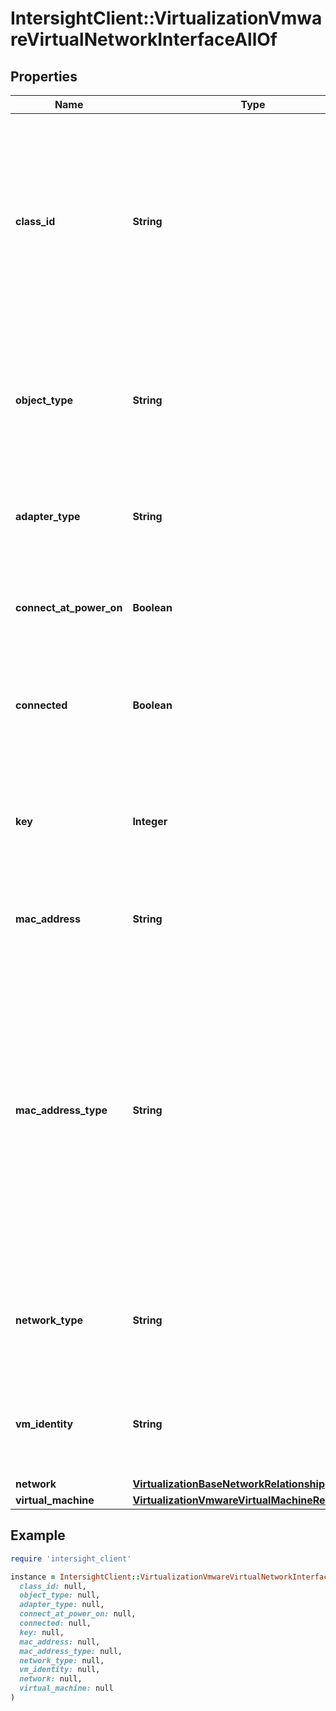 # IntersightClient::VirtualizationVmwareVirtualNetworkInterfaceAllOf

## Properties

| Name | Type | Description | Notes |
| ---- | ---- | ----------- | ----- |
| **class_id** | **String** | The fully-qualified name of the instantiated, concrete type. This property is used as a discriminator to identify the type of the payload when marshaling and unmarshaling data. | [default to &#39;virtualization.VmwareVirtualNetworkInterface&#39;] |
| **object_type** | **String** | The fully-qualified name of the instantiated, concrete type. The value should be the same as the &#39;ClassId&#39; property. | [default to &#39;virtualization.VmwareVirtualNetworkInterface&#39;] |
| **adapter_type** | **String** | Type of virtual ethernet adapter for virtual network interface. | [optional] |
| **connect_at_power_on** | **Boolean** | Connect or not to connect the device when the virtual machine starts. | [optional] |
| **connected** | **Boolean** | Device is currently connected or not. Valid only while the virtual machine is running. | [optional] |
| **key** | **Integer** | The internally assigned key of this virtual network interface. This entity is not manipulated by users. | [optional] |
| **mac_address** | **String** | MAC address assigned to virtual network interface. | [optional] |
| **mac_address_type** | **String** | MAC address type for the mac address assigned to virtual network interface. * &#x60;manual&#x60; - Statically assigned MAC address. * &#x60;generated&#x60; - Automatically generated MAC address. * &#x60;assigned&#x60; - MAC address assigned by VCenter to the virtual network interface card. | [optional][default to &#39;manual&#39;] |
| **network_type** | **String** | Type of network for virtual network interface. It can be either standard or distributed. | [optional] |
| **vm_identity** | **String** | Identity of the virtual machine where the virtual network interface is created. | [optional] |
| **network** | [**VirtualizationBaseNetworkRelationship**](VirtualizationBaseNetworkRelationship.md) |  | [optional] |
| **virtual_machine** | [**VirtualizationVmwareVirtualMachineRelationship**](VirtualizationVmwareVirtualMachineRelationship.md) |  | [optional] |

## Example

```ruby
require 'intersight_client'

instance = IntersightClient::VirtualizationVmwareVirtualNetworkInterfaceAllOf.new(
  class_id: null,
  object_type: null,
  adapter_type: null,
  connect_at_power_on: null,
  connected: null,
  key: null,
  mac_address: null,
  mac_address_type: null,
  network_type: null,
  vm_identity: null,
  network: null,
  virtual_machine: null
)
```

